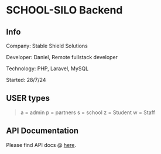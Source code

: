 # SCHOOL-SILO Backend


## Info
Company: Stable Shield Solutions

Developer: Daniel, Remote fullstack developer

Technology: PHP, Laravel, MySQL

Started: 28/7/24



## USER types

> a = admin
> p = partners
> s = school
> z = Student
> w = Staff

## API Documentation

Please find API docs @ [here](https://api.schoolsstest.top/api/documentation).
